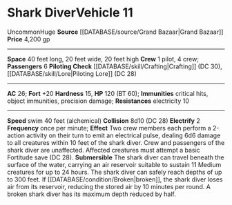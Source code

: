 ﻿---
ac: '26'
burrow_speed: null
climb_speed: null
fly_speed: null
fortitude: '+20'
hardness: '15'
hp: '120'
id: '44'
item_category: Vehicles
land_speed: null
level: '11'
max_speed: '40'
name: Shark Diver
price: 4,200 gp
rarity: Uncommon
reflex: null
resistance:
- '[[DATABASE/trait/Electricity|electricity]] 10'
rus_type_level: null
school: null
size: Huge
source: '[[DATABASE/source/Grand Bazaar|Grand Bazaar]]'
swim_speed: '40'
trait:
- '[[DATABASE/trait/Uncommon|Uncommon]]'
type: Vehicle

---
# Shark Diver<span class="item-type">Vehicle 11</span>

<span class="trait-uncommon item-trait">Uncommon</span><span class="trait-size item-trait">Huge</span>
**Source** [[DATABASE/source/Grand Bazaar|Grand Bazaar]]
**Price** 4,200 gp

---
**Space** 40 feet long, 20 feet wide, 20 feet high
**Crew** 1 pilot, 4 crew; **Passengers** 6
**Piloting Check** [[DATABASE/skill/Crafting|Crafting]] (DC 30), [[DATABASE/skill/Lore|Piloting Lore]] (DC 28)

---
**AC** 26; **Fort** +20
**Hardness** 15, **HP** 120 (BT 60); **Immunities** critical hits, object immunities, precision damage; **Resistances** electricity 10

---
**Speed** swim 40 feet (alchemical)
**Collision** 8d10 (DC 28)
**Electrify** <span class="action-icon">2</span> **Frequency** once per minute; **Effect** Two crew members each perform a 2-action activity on their turn to emit an electrical pulse, dealing 6d6 damage to all creatures within 10 feet of the shark diver. Crew and passengers of the shark diver are unaffected. Affected creatures must attempt a basic Fortitude save (DC 28).
 **Submersible** The shark diver can travel beneath the surface of the water, carrying an air reservoir suitable to sustain 11 Medium creatures for up to 24 hours. The shark diver can safely reach depths of up to 300 feet. If [[DATABASE/condition/Broken|broken]], the shark diver loses air from its reservoir, reducing the stored air by 10 minutes per round. A broken shark diver has its maximum depth reduced by half.